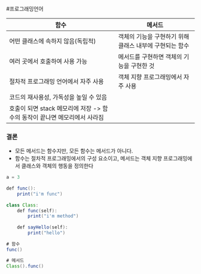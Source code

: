 #프로그래밍언어

| <center>함수</center>                           | <center>메서드</center>            |
| --------------------------------------------- | ------------------------------- |
| 어떤 클래스에 속하지 않음(독립적)                           | 객체의 기능을 구현하기 위해 클래스 내부에 구현되는 함수 |
| 여러 곳에서 호출하여 사용 가능                             | 메서드를 구현하면 객체의 기능을 구현한 것         |
| 절차적 프로그래밍 언어에서 자주 사용                          | 객체 지향 프로그래밍에서 자주 사용             |
| 코드의 재사용성, 가독성을 높일 수 있음                        |                                 |
| 호출이 되면 stack 메모리에 저장 -> 함수의 동작이 끝나면 메모리에서 사라짐 |                                 |


### 결론
- 모든 메서드는 함수지만, 모든 함수는 메서드가 아니다.
- 함수는 절차적 프로그래밍에서의 구성 요소이고, 메서드는 객체 지향 프로그래밍에서 클래스와 객체의 행동을 정의한다

```java
a = 3  
  
def func():  
    print("i'm func")  
  
class Class:  
    def func(self):  
        print("i'm method")  
  
    def sayHello(self):  
        print("hello")  
  
# 함수  
func()  
  
# 메서드  
Class().func()
```

